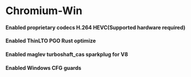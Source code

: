 # Chromium-Win
#### Enabled proprietary codecs H.264 HEVC(Supported hardware required) 
#### Enabled ThinLTO PGO Rust optimize
#### Enabled maglev turboshaft_cas sparkplug for V8
#### Enabled Windows CFG guards
